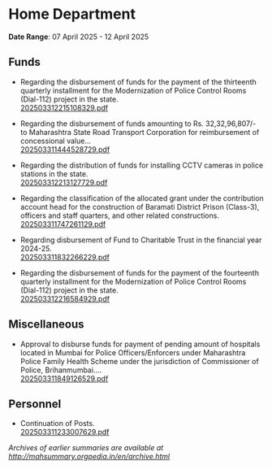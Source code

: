 # Home Department

**Date Range**: 07 April 2025 - 12 April 2025


## Funds
- Regarding the disbursement of funds for the payment of the thirteenth quarterly installment for the Modernization of Police Control Rooms (Dial-112) project in the state.\
  [202503312215108329.pdf](https://gr.maharashtra.gov.in/Site/Upload/Government%20Resolutions/English/202503312215108329.pdf)

- Regarding the disbursement of funds amounting to Rs. 32,32,96,807/- to Maharashtra State Road Transport Corporation for reimbursement of concessional value...\
  [202503311444528729.pdf](https://gr.maharashtra.gov.in/Site/Upload/Government%20Resolutions/English/202503311444528729.pdf)

- Regarding the distribution of funds for installing CCTV cameras in police stations in the state.\
  [202503312213127729.pdf](https://gr.maharashtra.gov.in/Site/Upload/Government%20Resolutions/English/202503312213127729.pdf)

- Regarding the classification of the allocated grant under the contribution account head for the construction of Baramati District Prison (Class-3), officers and staff quarters, and other related constructions.\
  [202503311747261129.pdf](https://gr.maharashtra.gov.in/Site/Upload/Government%20Resolutions/English/202503311747261129.pdf)

- Regarding disbursement of Fund to Charitable Trust in the financial year 2024-25.\
  [202503311832266229.pdf](https://gr.maharashtra.gov.in/Site/Upload/Government%20Resolutions/English/202503311832266229.pdf)

- Regarding the disbursement of funds for the payment of the fourteenth quarterly installment for the Modernization of Police Control Rooms (Dial-112) project in the state.\
  [202503312216584929.pdf](https://gr.maharashtra.gov.in/Site/Upload/Government%20Resolutions/English/202503312216584929.pdf)

## Miscellaneous
- Approval to disburse funds for payment of pending amount of hospitals located in Mumbai for Police Officers/Enforcers under Maharashtra Police Family Health Scheme under the jurisdiction of Commissioner of Police, Brihanmumbai....\
  [202503311849126529.pdf](https://gr.maharashtra.gov.in/Site/Upload/Government%20Resolutions/English/202503311849126529.pdf)

## Personnel
- Continuation of Posts.\
  [202503311233007629.pdf](https://gr.maharashtra.gov.in/Site/Upload/Government%20Resolutions/English/202503311233007629.pdf)


*Archives of earlier summaries are available at http://mahsummary.orgpedia.in/en/archive.html*